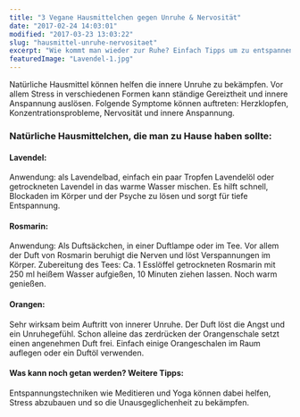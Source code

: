 ```yaml
---
title: "3 Vegane Hausmittelchen gegen Unruhe & Nervosität"
date: "2017-02-24 14:03:01"
modified: "2017-03-23 13:03:22"
slug: "hausmittel-unruhe-nervositaet"
excerpt: "Wie kommt man wieder zur Ruhe? Einfach Tipps um zu entspannen. "
featuredImage: "Lavendel-1.jpg"
---
```


Natürliche Hausmittel können helfen die innere Unruhe zu bekämpfen. Vor allem Stress in verschiedenen Formen kann ständige Gereiztheit und innere Anspannung auslösen. Folgende Symptome können auftreten: Herzklopfen, Konzentrationsprobleme, Nervosität und innere Anspannung.

### **Natürliche Hausmittelchen, die man zu Hause haben sollte:**  

#### Lavendel:

Anwendung: als Lavendelbad, einfach ein paar Tropfen Lavendelöl oder getrockneten Lavendel in das warme Wasser mischen. Es hilft schnell, Blockaden im Körper und der Psyche zu lösen und sorgt für tiefe Entspannung.

#### Rosmarin:

Anwendung: Als Duftsäckchen, in einer Duftlampe oder im Tee. Vor allem der Duft von Rosmarin beruhigt die Nerven und löst Verspannungen im Körper. Zubereitung des Tees: Ca. 1 Esslöffel getrockneten Rosmarin mit 250 ml heißem Wasser aufgießen, 10 Minuten ziehen lassen. Noch warm genießen.

#### Orangen:

Sehr wirksam beim Auftritt von innerer Unruhe. Der Duft löst die Angst und ein Unruhegefühl. Schon alleine das zerdrücken der Orangenschale setzt einen angenehmen Duft frei. Einfach einige Orangeschalen im Raum auflegen oder ein Duftöl verwenden.

#### **Was kann noch getan werden? Weitere Tipps:**

Entspannungstechniken wie Meditieren und Yoga können dabei helfen, Stress abzubauen und so die Unausgeglichenheit zu bekämpfen.